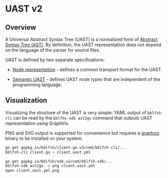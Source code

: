 # UAST v2

## Overview

A Universal Abstract Syntax Tree \(UAST\) is a normalized form of [Abstract Syntax Tree \(AST\)](https://en.wikipedia.org/wiki/Abstract_syntax_tree).
By definition, the UAST representation does not depend on the language
of the parser for source files.

UAST is defined by two separate specifications:

* [Node representation](./representation-v2.md) - defines a common transport
  format for the UAST.

* [Semantic UAST](./semantic-uast.md) - defines UAST node types that are
  independent of the programming language.

## Visualization

Visualizing the structure of the UAST is very simple: YAML output of `bblfsh-cli` can be read by the `bblfhs-sdk ast2gv` command that outputs UAST representation using GraphVis.

PNG and SVG output is supported for convenience but requires a [graphviz](https://www.graphviz.org/) binary to be installed on your system.

```bash
go get gopkg.in/bblfsh/client-go.v3/cmd/bblfsh-cli/...
bblfsh-cli client.go > client.uast.yml

go get gopkg.in/bblfsh/sdk.v2/cmd/bblfsh-sdk/...
bblfsh-sdk ast2gv -o png client.uast.yml
open client.uast.yml.png
```
